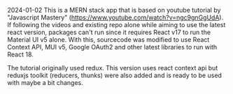 2024-01-02
This is a MERN stack app that is based on youtube tutorial by "Javascript Mastery" (https://www.youtube.com/watch?v=ngc9gnGgUdA). If following the videos and existing repo alone while aiming to use the latest react version, packages can't run since it requires React v17 to run the Material UI v5 alone. With this, sourcecode was modified to use React Context API, MUI v5, Google OAuth2 and other latest libraries to run with React 18.

The tutorial originally used redux. This version uses react context api but reduxjs toolkit (reducers, thunks) were also added and is ready to be used with maybe a bit changes.